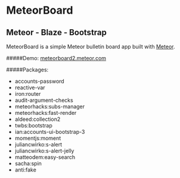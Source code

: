 # MeteorBoard

## Meteor - Blaze - Bootstrap

MeteorBoard is a simple Meteor bulletin board app built with [Meteor](http://meteor.com).

#####Demo:
[meteorboard2.meteor.com](http://meteorboard2.meteor.com/)

#####Packages:

- accounts-password
- reactive-var
- iron:router
- audit-argument-checks
- meteorhacks:subs-manager
- meteorhacks:fast-render
- aldeed:collection2
- twbs:bootstrap
- ian:accounts-ui-bootstrap-3 
- momentjs:moment
- juliancwirko:s-alert
- juliancwirko:s-alert-jelly
- matteodem:easy-search
- sacha:spin
- anti:fake
